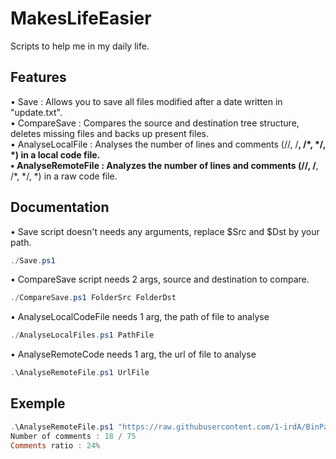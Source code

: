 # MakesLifeEasier

Scripts to help me in my daily life.

## Features  

• Save : Allows you to save all files modified after a date written in "update.txt".  
• CompareSave : Compares the source and destination tree structure, deletes missing files and backs up present files.  
• AnalyseLocalFile : Analyses the number of lines and comments (//, /**, /*, */, *) in a local code file.  
• AnalyseRemoteFile : Analyzes the number of lines and comments (//, /**, /*, */, *) in a raw code file.  

## Documentation  

• Save script doesn't needs any arguments, replace $Src and $Dst by your path.  

```ps1
./Save.ps1  
```

• CompareSave script needs 2 args, source and destination to compare.

```ps1
./CompareSave.ps1 FolderSrc FolderDst  
```

• AnalyseLocalCodeFile needs 1 arg, the path of file to analyse

```ps1
./AnalyseLocalFiles.ps1 PathFile 
```

• AnalyseRemoteCode needs 1 arg, the url of file to analyse

```ps1
.\AnalyseRemoteFile.ps1 UrlFile
```
## Exemple

```ps1
.\AnalyseRemoteFile.ps1 "https://raw.githubusercontent.com/1-irdA/BinPacking/main/src/main.cpp" 
Number of comments : 18 / 75
Comments ratio : 24%
```